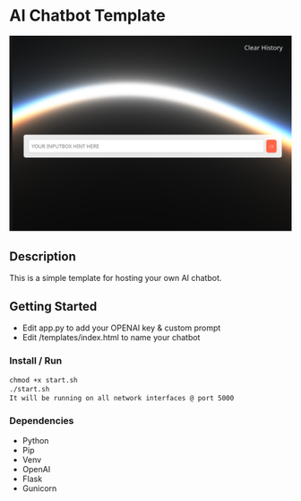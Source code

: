 # AI Chatbot Template

<p align="center">
  <img src="./preview.png">
</p>


## Description

This is a simple template for hosting your own AI chatbot. 


## Getting Started

* Edit app.py to add your OPENAI key & custom prompt
* Edit /templates/index.html to name your chatbot

### Install / Run
```
chmod +x start.sh
./start.sh
It will be running on all network interfaces @ port 5000
```


### Dependencies

* Python
* Pip
* Venv
* OpenAI
* Flask
* Gunicorn


